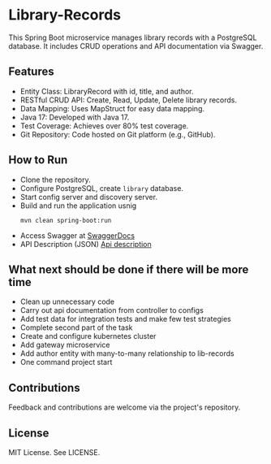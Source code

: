 # Library-Records
This Spring Boot microservice manages library records with a PostgreSQL database. It includes CRUD operations and API documentation via Swagger.

## Features
  * Entity Class: LibraryRecord with id, title, and author.
  * RESTful CRUD API: Create, Read, Update, Delete library records.
  * Data Mapping: Uses MapStruct for easy data mapping.
  * Java 17: Developed with Java 17.
  * Test Coverage: Achieves over 80% test coverage.
  * Git Repository: Code hosted on Git platform (e.g., GitHub).

## How to Run
  * Clone the repository.
  * Configure PostgreSQL, create ``` library ``` database.
  * Start config server and discovery server.
  * Build and run the application usnig
    ```
    mvn clean spring-boot:run
    ```
  * Access Swagger at [SwaggerDocs](http://localhost:8085/swagger-ui/index.html)
  * API Description (JSON) [Api description](http://localhost:8085/library-records-api-docs)

## What next should be done if there will be more time
  * Clean up unnecessary code 
  * Carry out api documentation from controller to configs
  * Add test data for integration tests and make few test strategies
  * Complete second part of the task
  * Create and configure kubernetes cluster 
  * Add gateway microservice
  * Add author entity with many-to-many relationship to lib-records
  * One command project start
    
## Contributions
  Feedback and contributions are welcome via the project's repository.

## License
  MIT License. See LICENSE.
